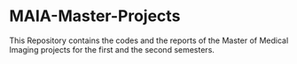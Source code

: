 # MAIA-Master-Projects
This Repository contains the codes and the reports of the Master of Medical Imaging projects for the first and the second semesters.
